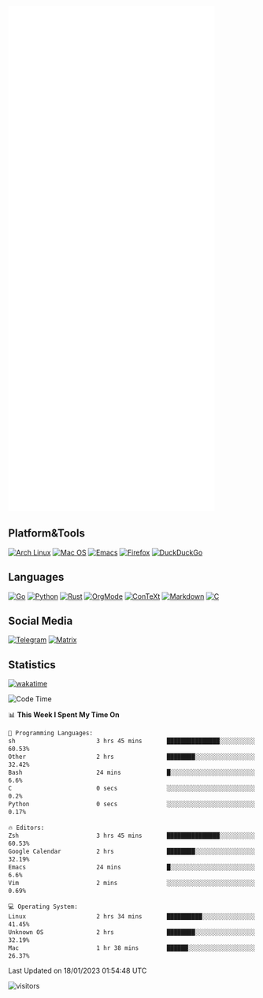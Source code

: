 ![Metrics](https://github.com/SteamedFish/SteamedFish/blob/master/github-metrics.svg)

## Platform&Tools

[![Arch Linux](https://img.shields.io/badge/ArchLinux-1793D1?logo=arch-linux&logoColor=fff&style=flat-square)](https://archlinux.org/)
[![Mac OS](https://img.shields.io/badge/MacOS-000000?style=flat-square&logo=macos&logoColor=F0F0F0)](https://www.apple.com/macos/)
[![Emacs](https://img.shields.io/badge/Emacs-%237F5AB6.svg?&style=flat-square&logo=gnu-emacs&logoColor=white)](https://www.gnu.org/software/emacs/)
[![Firefox](https://img.shields.io/badge/Firefox-FF7139?style=flat-square&logo=Firefox-Browser&logoColor=white)](https://firefox.com/)
[![DuckDuckGo](https://img.shields.io/badge/DuckDuckGo-DE5833?style=flat-square&logo=DuckDuckGo&logoColor=white)](https://duckduckgo.com/)

## Languages

[![Go](https://img.shields.io/badge/Golang-%2300ADD8.svg?style=flat-square&logo=go&logoColor=white)](https://golang.org/)
[![Python](https://img.shields.io/badge/Python-3670A0?style=flat-square&logo=python&logoColor=ffdd54)](https://www.python.org/)
[![Rust](https://img.shields.io/badge/Rust-%23000000.svg?style=flat-square&logo=rust&logoColor=white)](https://www.rust-lang.org/)
[![OrgMode](https://img.shields.io/badge/OrgMode-%23000000.svg?style=flat-square&logo=org&logoColor=white)](https://orgmode.org/)
[![ConTeXt](https://img.shields.io/badge/ConTeXt-%23008080.svg?style=flat-square&logo=latex&logoColor=white)](https://contextgarden.net/)
[![Markdown](https://img.shields.io/badge/MarkDown-%23000000.svg?style=flat-square&logo=markdown&logoColor=white)](https://daringfireball.net/projects/markdown/)
[![C](https://img.shields.io/badge/C-%2300599C.svg?style=flat-square&logo=c&logoColor=white)](https://www.iso.org/standard/74528.html)

## Social Media
[![Telegram](https://img.shields.io/badge/SteamedFish-2CA5E0?style=social&logo=telegram&logoColor=white)](https://t.me/SteamedFish)
[![Matrix](https://img.shields.io/badge/SteamedFish-2CA5E0?style=social&logo=matrix&logoColor=black)](https://matrix.to/#/@i:steamedfish.org)

## Statistics
[![wakatime](https://wakatime.com/badge/user/168280d6-fcf2-4b4f-ad3a-dc4612f35b38.svg)](https://wakatime.com/@168280d6-fcf2-4b4f-ad3a-dc4612f35b38)

<!--START_SECTION:waka-->
![Code Time](http://img.shields.io/badge/Code%20Time-2%2C252%20hrs%2053%20mins-blue)

📊 **This Week I Spent My Time On** 

```text
💬 Programming Languages: 
sh                       3 hrs 45 mins       ███████████████░░░░░░░░░░   60.53% 
Other                    2 hrs               ████████░░░░░░░░░░░░░░░░░   32.42% 
Bash                     24 mins             █░░░░░░░░░░░░░░░░░░░░░░░░   6.6% 
C                        0 secs              ░░░░░░░░░░░░░░░░░░░░░░░░░   0.2% 
Python                   0 secs              ░░░░░░░░░░░░░░░░░░░░░░░░░   0.17%

🔥 Editors: 
Zsh                      3 hrs 45 mins       ███████████████░░░░░░░░░░   60.53% 
Google Calendar          2 hrs               ████████░░░░░░░░░░░░░░░░░   32.19% 
Emacs                    24 mins             █░░░░░░░░░░░░░░░░░░░░░░░░   6.6% 
Vim                      2 mins              ░░░░░░░░░░░░░░░░░░░░░░░░░   0.69%

💻 Operating System: 
Linux                    2 hrs 34 mins       ██████████░░░░░░░░░░░░░░░   41.45% 
Unknown OS               2 hrs               ████████░░░░░░░░░░░░░░░░░   32.19% 
Mac                      1 hr 38 mins        ██████░░░░░░░░░░░░░░░░░░░   26.37%

```


 Last Updated on 18/01/2023 01:54:48 UTC
<!--END_SECTION:waka-->

![visitors](https://visitor-badge.laobi.icu/badge?page_id=SteamedFish.SteamedFish)
